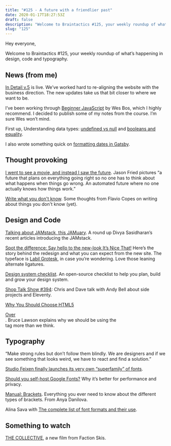 ```yaml
---
title: "#125 - A future with a friendlier past"
date: 2020-01-17T18:27:53Z
draft: false
description: "Welcome to Braintactics #125, your weekly roundup of what’s happening in design, code and typography."
slug: "125"
---
```


Hey everyone,

Welcome to Braintactics #125, your weekly roundup of what’s happening in design, code and typography.

## News (from me)

[In Detail v.5](https://indtl.com/) is live. We’ve worked hard to re-aligning the website with the business direction. The new updates take us that bit closer to where we want to be.

I’ve been working through [Beginner JavaScript](https://beginnerjavascript.com/) by Wes Bos, which I highly recommend. I decided to publish some of my notes from the course. I’m sure Wes won’t mind.

First up, Understanding data types: [undefined vs null](https://harrycresswell.com/notes/js-data-types-null-undefined/#understanding-undefined) and [booleans and equality](https://harrycresswell.com/notes/js-data-types-boolean-equality/).

I also wrote something quick on [formatting dates in Gatsby](https://harrycresswell.com/notes/formatting-dates-gatsby/).

## Thought provoking

[I went to see a movie, and instead I saw the future](https://m.signalvnoise.com/i-went-to-see-a-movie-and-instead-i-saw-the-future/). Jason Fried pictures “a future that plans on everything going right so no one has to think about what happens when things go wrong. An automated future where no one actually knows how things work.”

[Write what you don't know](https://flaviocopes.com/write-what-you-dont-know/). Some thoughts from Flavio Copes on writing about things you don't know (yet).

## Design and Code

[Talking about JAMstack, this JAMuary](https://www.netlify.com/blog/2020/01/13/talking-about-jamstack-this-jamuary/). A round up Divya Sasidharan’s recent articles introducing the JAMstack.

[Spot the difference: Say hello to the new-look It’s Nice That!](https://www.itsnicethat.com/features/introducing-the-new-its-nice-that-digital-140120) Here’s the story behind the redesign and what you can expect from the new site. The typeface is [Labil Grotesk](https://www.kometa.xyz/typefaces/labil-grotesk), in case you’re wondering. Love those leaning alternate ligatures.

[Design system checklist](https://designsystemchecklist.com/). An open-source checklist to help you plan, build and grow your design system.

[Shop Talk Show #394](https://shoptalkshow.com/episodes/394/): Chris and Dave talk with Andy Bell about side projects and Eleventy.

[Why You Should Choose HTML5 <article> Over <section>](https://www.smashingmagazine.com/2020/01/html5-article-section/). Bruce Lawson explains why we should be using the <article> tag more than we think.

## Typography

“Make strong rules but don’t follow them blindly. We are designers and if we see something that looks weird, we have to react and find a solution.”

[Studio Feixen finally launches its very own “superfamily” of fonts](https://www.itsnicethat.com/articles/studio-feixen-fonts-graphic-design-140120).

[Should you self-host Google Fonts?](https://www.tunetheweb.com/blog/should-you-self-host-google-fonts/) Why it’s better for performance and privacy.

[Manual: Brackets](https://type.today/en/journal/brackets). Everything you ever need to know about the different types of brackets. From Anya Danilova.

Alina Sava with [The complete list of font formats and their use](https://fontsarena.com/blog/font-formats-and-use/).

## Something to watch

[THE COLLECTIVE](https://www.youtube.com/watch?time_continue=72&v=qstJ1TDfqf0&feature=emb_title), a new film from Faction Skis.
